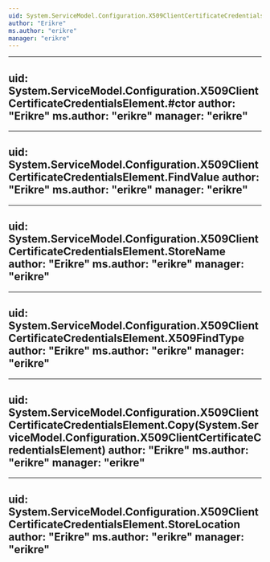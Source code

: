 ```yaml
---
uid: System.ServiceModel.Configuration.X509ClientCertificateCredentialsElement
author: "Erikre"
ms.author: "erikre"
manager: "erikre"
---
```


---
uid: System.ServiceModel.Configuration.X509ClientCertificateCredentialsElement.#ctor
author: "Erikre"
ms.author: "erikre"
manager: "erikre"
---

---
uid: System.ServiceModel.Configuration.X509ClientCertificateCredentialsElement.FindValue
author: "Erikre"
ms.author: "erikre"
manager: "erikre"
---

---
uid: System.ServiceModel.Configuration.X509ClientCertificateCredentialsElement.StoreName
author: "Erikre"
ms.author: "erikre"
manager: "erikre"
---

---
uid: System.ServiceModel.Configuration.X509ClientCertificateCredentialsElement.X509FindType
author: "Erikre"
ms.author: "erikre"
manager: "erikre"
---

---
uid: System.ServiceModel.Configuration.X509ClientCertificateCredentialsElement.Copy(System.ServiceModel.Configuration.X509ClientCertificateCredentialsElement)
author: "Erikre"
ms.author: "erikre"
manager: "erikre"
---

---
uid: System.ServiceModel.Configuration.X509ClientCertificateCredentialsElement.StoreLocation
author: "Erikre"
ms.author: "erikre"
manager: "erikre"
---
